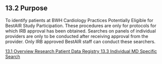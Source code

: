 ## 13.2 Purpose

To identify patients at BWH Cardiology Practices Potentially Eligible for BestAIR Study Participation. These procedures are only for protocols for which IRB approval has been obtained. Searches on panels of individual providers are only to be conducted after receiving approval from the provider. Only IRB approved BestAIR staff can conduct these searchers.


<div class="center">
<div class="btn-group">
  <a href=":pages_path:/manuals/rpdr/13-01-overview.md" class="btn btn-default">
    <span class="glyphicon glyphicon-chevron-left"></span>
    13.1 Overview
  </a>

  <a href=":pages_path:/manuals/rpdr" class="btn btn-default">
    <span class="glyphicon glyphicon-chevron-up"></span>
    Research Patient Data Registry
  </a>

  <a href=":pages_path:/manuals/respiratory-therapist-guidelines/13-03-md-search.md" class="btn btn-success">
    <span class="glyphicon glyphicon-chevron-right"></span>
    13.3 Individual MD Specific Search
  </a>
</div>
</div>
